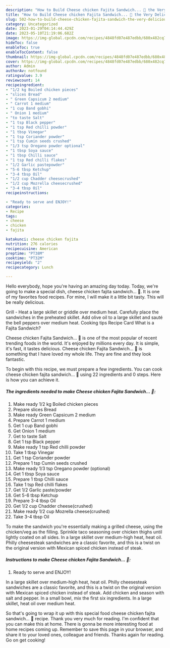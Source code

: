 ```yaml
---
description: "How to Build Cheese chicken Fajita Sandwich... 🥪 the Very Delicious"
title: "How to Build Cheese chicken Fajita Sandwich... 🥪 the Very Delicious"
slug: 502-how-to-build-cheese-chicken-fajita-sandwich-the-very-delicious
category: Uncategorized
date: 2023-01-29T04:14:44.429Z
date: 2023-05-10T21:19:06.682Z
image: https://img-global.cpcdn.com/recipes/4848fd07e487edbb/680x482cq70/cheese-chicken-fajita-sandwich-recipe-main-photo.jpg
hideToc: false
enableToc: true
enableTocContent: false
thumbnail: https://img-global.cpcdn.com/recipes/4848fd07e487edbb/680x482cq70/cheese-chicken-fajita-sandwich-recipe-main-photo.jpg
cover: https://img-global.cpcdn.com/recipes/4848fd07e487edbb/680x482cq70/cheese-chicken-fajita-sandwich-recipe-main-photo.jpg
author: Admin
authorAv: notfound
ratingvalue: 3.9
reviewcount: 14
recipeingredient:
- "1/2 kg Boiled chicken pieces"
- "slices Bread"
- " Green Capsicum 2 medium"
- " Carrot 1 medium"
- "1 cup Band gobhi"
- " Onion 1 medium"
- "to taste Salt"
- "1 tsp Black pepper"
- "1 tsp Red chilli powder"
- "1 tbsp Vinegar"
- "1 tsp Coriander powder"
- "1 tsp Cumin seeds crushed"
- "1/3 tsp Oregano powder optional"
- "1 tbsp Soya sauce"
- "1 tbsp Chilli sauce"
- "1 tsp Red chilli flakes"
- "1/2 Garlic pastepowder"
- "5-6 tbsp Ketchup"
- "3-4 tbsp Oil"
- "1/2 cup Chadder cheesecrushed"
- "1/2 cup Mozrella cheesecrushed"
- "3-4 tbsp Oil"
recipeinstructions:

- "Ready to serve and ENJOY!"
categories:
- Recipe
tags:
- cheese
- chicken
- fajita

katakunci: cheese chicken fajita 
nutrition: 276 calories
recipecuisine: American
preptime: "PT38M"
cooktime: "PT32M"
recipeyield: "2"
recipecategory: Lunch

---
```



Hello everybody, hope you're having an amazing day today. Today, we're going to make a special dish, cheese chicken fajita sandwich... 🥪. It is one of my favorites food recipes. For mine, I will make it a little bit tasty. This will be really delicious.

Grill - Heat a large skillet or griddle over medium heat. Carefully place the sandwiches in the preheated skillet. Add olive oil to a large skillet and sauté the bell peppers over medium heat. Cooking tips Recipe Card What is a Fajita Sandwich?

Cheese chicken Fajita Sandwich... 🥪 is one of the most popular of recent trending foods in the world. It's enjoyed by millions every day. It is simple, it's fast, it tastes delicious. Cheese chicken Fajita Sandwich... 🥪 is something that I have loved my whole life. They are fine and they look fantastic.


To begin with this recipe, we must prepare a few ingredients. You can cook cheese chicken fajita sandwich... 🥪 using 22 ingredients and 0 steps. Here is how you can achieve it.

<!--inarticleads1-->

##### The ingredients needed to make Cheese chicken Fajita Sandwich... 🥪:

1. Make ready 1/2 kg Boiled chicken pieces
1. Prepare slices Bread
1. Make ready  Green Capsicum 2 medium
1. Prepare  Carrot 1 medium
1. Get 1 cup Band gobhi
1. Get  Onion 1 medium
1. Get to taste Salt
1. Get 1 tsp Black pepper
1. Make ready 1 tsp Red chilli powder
1. Take 1 tbsp Vinegar
1. Get 1 tsp Coriander powder
1. Prepare 1 tsp Cumin seeds crushed
1. Make ready 1/3 tsp Oregano powder (optional)
1. Get 1 tbsp Soya sauce
1. Prepare 1 tbsp Chilli sauce
1. Take 1 tsp Red chilli flakes
1. Get 1/2 Garlic paste/powder
1. Get 5-6 tbsp Ketchup
1. Prepare 3-4 tbsp Oil
1. Get 1/2 cup Chadder cheese(crushed)
1. Make ready 1/2 cup Mozrella cheese(crushed)
1. Take 3-4 tbsp Oil


To make the sandwich you&#39;re essentially making a grilled cheese, using the chicken/veg as the filling. Sprinkle taco seasoning over chicken thighs until lightly coated on all sides. In a large skillet over medium-high heat, heat oil. Philly cheesesteak sandwiches are a classic favorite, and this is a twist on the original version with Mexican spiced chicken instead of steak. 

<!--inarticleads2-->

##### Instructions to make Cheese chicken Fajita Sandwich... 🥪:


1. Ready to serve and ENJOY!

In a large skillet over medium-high heat, heat oil. Philly cheesesteak sandwiches are a classic favorite, and this is a twist on the original version with Mexican spiced chicken instead of steak. Add chicken and season with salt and pepper. In a small bowl, mix the first six ingredients. In a large skillet, heat oil over medium heat. 

So that's going to wrap it up with this special food cheese chicken fajita sandwich... 🥪 recipe. Thank you very much for reading. I'm confident that you can make this at home. There is gonna be more interesting food at home recipes coming up. Remember to save this page in your browser, and share it to your loved ones, colleague and friends. Thanks again for reading. Go on get cooking!
